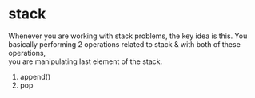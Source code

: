 # stack
Whenever you are working with stack problems, the key idea is this.
You basically performing 2 operations related to stack & with both of these operations, </br>
you are manipulating last element of the stack.
1. append()
2. pop 